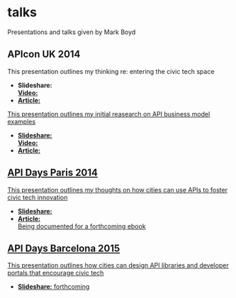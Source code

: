 # talks
Presentations and talks given by Mark Boyd

<h2>APIcon UK 2014</h2>
This presentation outlines my thinking re: entering the civic tech space 
<ul><li><strong>Slideshare:</strong><a href=" http://www.slideshare.net/programmableweb/profiting-from-smart-city-apis"</a></li>
</li><strong>Video:</strong></li>
<li><strong>Article:</strong> <a href="http://www.programmableweb.com/news/how-apis-power-smartest-cities/analysis/2014/11/02"</a></li>
</ul>

This presentation outlines my initial reasearch on API business model examples
<ul><li><strong>Slideshare:</strong> <a href=" http://www.slideshare.net/programmableweb/real-world-api-business-models-that-worked"</a></li></li>
</li><strong>Video:</strong></li>
<li><strong>Article: <a href="http://www.programmableweb.com/news/real-world-api-business-models-worked/analysis/2014/11/03"</a></strong></li>
</ul>


<h2>API Days Paris 2014</h2>
This presentation outlines my thoughts on how cities can use APIs to foster civic tech innovation
<ul><li><strong>Slideshare:</strong></li>
<li><strong>Article:</strong></li> Being documented for a forthcoming ebook
</ul>

<h2>API Days Barcelona 2015</h2>
This presentation outlines how cities can design API libraries and developer portals that encourage civic tech
<ul><li><strong>Slideshare:</strong> forthcoming</li></ul>

